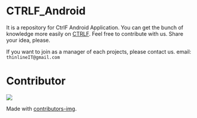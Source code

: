 # CTRLF_Android
It is a repository for CtrlF Android Application.
You can get the bunch of knowledge more easily on [CTRLF](www.google.com).
Feel free to contribute with us. Share your idea, please.

If you want to join as a manager of each projects, please contact us.
email: `thinlineIT@gmail.com`

# Contributor
<a href="https://github.com/ThinLineIT/CtrlF_Android/graphs/contributors">
  <img src="https://contrib.rocks/image?repo=ThinLineIT/CtrlF_Android" />
</a>

Made with [contributors-img](https://contrib.rocks).